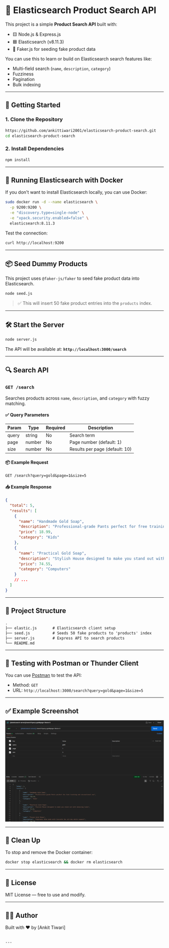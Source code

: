 # 🧠 Elasticsearch Product Search API

This project is a simple **Product Search API** built with:

- 🟨 Node.js & Express.js
- 🟦 Elasticsearch (v8.11.3)
- 🧪 Faker.js for seeding fake product data

You can use this to learn or build on Elasticsearch search features like:
- Multi-field search (`name`, `description`, `category`)
- Fuzziness
- Pagination
- Bulk indexing

---

## 🚀 Getting Started

### 1. Clone the Repository

```bash
https://github.com/ankittiwari2001/elasticsearch-product-search.git
cd elasticsearch-product-search
````

### 2. Install Dependencies

```bash
npm install
```

---

## 🐳 Running Elasticsearch with Docker

If you don't want to install Elasticsearch locally, you can use Docker:

```bash
sudo docker run -d --name elasticsearch \
  -p 9200:9200 \
  -e "discovery.type=single-node" \
  -e "xpack.security.enabled=false" \
  elasticsearch:8.11.3
```

Test the connection:

```bash
curl http://localhost:9200
```

---

## 📦 Seed Dummy Products

This project uses `@faker-js/faker` to seed fake product data into Elasticsearch.

```bash
node seed.js
```

> ✅ This will insert 50 fake product entries into the `products` index.

---

## 🛠 Start the Server

```bash
node server.js
```

The API will be available at:
**`http://localhost:3000/search`**

---

## 🔍 Search API

### `GET /search`

Searches products across `name`, `description`, and `category` with fuzzy matching.

#### ✅ Query Parameters

| Param | Type   | Required | Description                    |
| ----- | ------ | -------- | ------------------------------ |
| query | string | No       | Search term                    |
| page  | number | No       | Page number (default: 1)       |
| size  | number | No       | Results per page (default: 10) |

#### 📦 Example Request

```http
GET /search?query=gold&page=1&size=5
```

#### 📥 Example Response

```json
{
  "total": 5,
  "results": [
    {
      "name": "Handmade Gold Soap",
      "description": "Professional-grade Pants perfect for free training and recreational use",
      "price": 18.99,
      "category": "Kids"
    },
    {
      "name": "Practical Gold Soap",
      "description": "Stylish House designed to make you stand out with menacing looks",
      "price": 74.55,
      "category": "Computers"
    }
    // ...
  ]
}
```

---

## 📁 Project Structure

```
.
├── elastic.js       # Elasticsearch client setup
├── seed.js          # Seeds 50 fake products to 'products' index
├── server.js        # Express API to search products
└── README.md
```

---

## 🧪 Testing with Postman or Thunder Client

You can use [Postman](https://www.postman.com/) to test the API:

* Method: `GET`
* URL: `http://localhost:3000/search?query=gold&page=1&size=5`

---

## ✅ Example Screenshot

![Search Response Example](./postman-test.png)

---

## 🧼 Clean Up

To stop and remove the Docker container:

```bash
docker stop elasticsearch && docker rm elasticsearch
```

---

## 📜 License

MIT License — free to use and modify.

---

## 👨‍💻 Author

Built with ❤️ by \[Ankit Tiwari]

```

---
